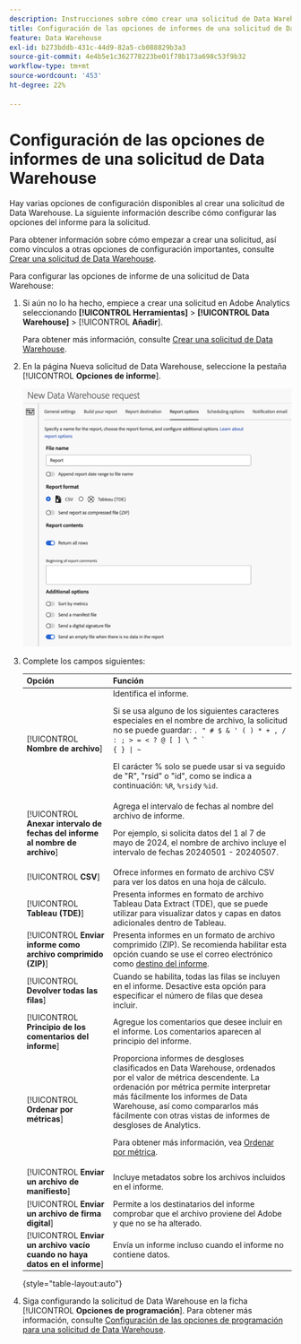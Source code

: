 ```yaml
---
description: Instrucciones sobre cómo crear una solicitud de Data Warehouse.
title: Configuración de las opciones de informes de una solicitud de Data Warehouse
feature: Data Warehouse
exl-id: b273bddb-431c-44d9-82a5-cb088829b3a3
source-git-commit: 4e4b5e1c362778223be01f78b173a698c53f9b32
workflow-type: tm+mt
source-wordcount: '453'
ht-degree: 22%

---
```


# Configuración de las opciones de informes de una solicitud de Data Warehouse

Hay varias opciones de configuración disponibles al crear una solicitud de Data Warehouse. La siguiente información describe cómo configurar las opciones del informe para la solicitud.

Para obtener información sobre cómo empezar a crear una solicitud, así como vínculos a otras opciones de configuración importantes, consulte [Crear una solicitud de Data Warehouse](/help/export/data-warehouse/create-request/t-dw-create-request.md).

Para configurar las opciones de informe de una solicitud de Data Warehouse:

1. Si aún no lo ha hecho, empiece a crear una solicitud en Adobe Analytics seleccionando **[!UICONTROL Herramientas]** > **[!UICONTROL Data Warehouse]** > [!UICONTROL **Añadir**].

   Para obtener más información, consulte [Crear una solicitud de Data Warehouse](/help/export/data-warehouse/create-request/t-dw-create-request.md).

1. En la página Nueva solicitud de Data Warehouse, seleccione la pestaña [!UICONTROL **Opciones de informe**].

   ![Ficha de destino del informe](assets/dw-report-options.png) <!-- update screenshot to include Sort by metrics -->

1. Complete los campos siguientes:

   | Opción | Función |
   |---------|----------|
   | [!UICONTROL **Nombre de archivo**] | Identifica el informe. <p>Si se usa alguno de los siguientes caracteres especiales en el nombre de archivo, la solicitud no se puede guardar: <code>. &quot; # $ &amp; &#39; ( ) * + , / : ; > = &lt; ? @ [ ] \ ^ &grave; { } \| ~</code> </p><p>El carácter % solo se puede usar si va seguido de &quot;R&quot;, &quot;rsid&quot; o &quot;id&quot;, como se indica a continuación: <code>%R</code>, <code>%rsid</code>y <code>%id</code>.</p> |
   | [!UICONTROL **Anexar intervalo de fechas del informe al nombre de archivo**] | Agrega el intervalo de fechas al nombre del archivo de informe. <p>Por ejemplo, si solicita datos del 1 al 7 de mayo de 2024, el nombre de archivo incluye el intervalo de fechas 20240501 - 20240507.</p> |
   | [!UICONTROL **CSV**] | Ofrece informes en formato de archivo CSV para ver los datos en una hoja de cálculo. |
   | [!UICONTROL **Tableau (TDE)**] | Presenta informes en formato de archivo Tableau Data Extract (TDE), que se puede utilizar para visualizar datos y capas en datos adicionales dentro de Tableau. |
   | [!UICONTROL **Enviar informe como archivo comprimido (ZIP)**] | Presenta informes en un formato de archivo comprimido (ZIP). Se recomienda habilitar esta opción cuando se use el correo electrónico como [destino del informe](/help/export/data-warehouse/create-request/dw-request-report-destinations.md). |
   | [!UICONTROL **Devolver todas las filas**] | Cuando se habilita, todas las filas se incluyen en el informe. Desactive esta opción para especificar el número de filas que desea incluir. |
   | [!UICONTROL **Principio de los comentarios del informe**] | Agregue los comentarios que desee incluir en el informe. Los comentarios aparecen al principio del informe. |
   | [!UICONTROL **Ordenar por métricas**] | Proporciona informes de desgloses clasificados en Data Warehouse, ordenados por el valor de métrica descendente. La ordenación por métrica permite interpretar más fácilmente los informes de Data Warehouse, así como compararlos más fácilmente con otras vistas de informes de desgloses de Analytics.<p>Para obtener más información, vea [Ordenar por métrica](/help/export/data-warehouse/sorting-by-metric.md).</p> |
   | [!UICONTROL **Enviar un archivo de manifiesto**] | Incluye metadatos sobre los archivos incluidos en el informe.<!-- What kind of metadata is included in the manifest file? --> |
   | [!UICONTROL **Enviar un archivo de firma digital**] | Permite a los destinatarios del informe comprobar que el archivo proviene del Adobe y que no se ha alterado. |
   | [!UICONTROL **Enviar un archivo vacío cuando no haya datos en el informe**] | Envía un informe incluso cuando el informe no contiene datos. |

   {style="table-layout:auto"}

1. Siga configurando la solicitud de Data Warehouse en la ficha [!UICONTROL **Opciones de programación**]. Para obtener más información, consulte [Configuración de las opciones de programación para una solicitud de Data Warehouse](/help/export/data-warehouse/create-request/dw-request-scheduling.md).
